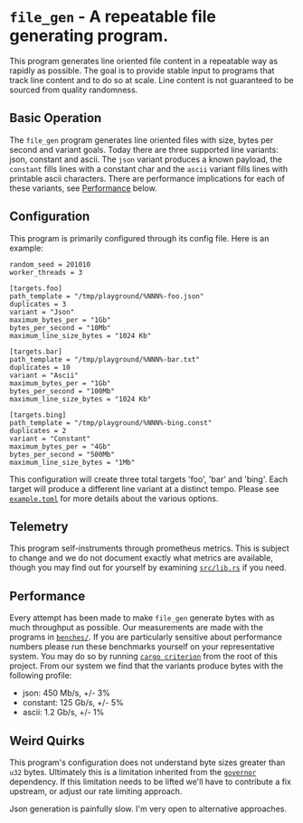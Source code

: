 # `file_gen` - A repeatable file generating program.

This program generates line oriented file content in a repeatable way as rapidly
as possible. The goal is to provide stable input to programs that track line
content and to do so at scale. Line content is not guaranteed to be sourced from
quality randomness.

## Basic Operation

The `file_gen` program generates line oriented files with size, bytes per second
and variant goals. Today there are three supported line variants: json, constant
and ascii. The `json` variant produces a known payload, the `constant` fills
lines with a constant char and the `ascii` variant fills lines with printable
ascii characters. There are performance implications for each of these variants,
see [Performance](#performance) below.

## Configuration

This program is primarily configured through its config file. Here is an
example:

```
random_seed = 201010
worker_threads = 3

[targets.foo]
path_template = "/tmp/playground/%NNN%-foo.json"
duplicates = 3
variant = "Json"
maximum_bytes_per = "1Gb"
bytes_per_second = "10Mb"
maximum_line_size_bytes = "1024 Kb"

[targets.bar]
path_template = "/tmp/playground/%NNN%-bar.txt"
duplicates = 10
variant = "Ascii"
maximum_bytes_per = "1Gb"
bytes_per_second = "100Mb"
maximum_line_size_bytes = "1024 Kb"

[targets.bing]
path_template = "/tmp/playground/%NNN%-bing.const"
duplicates = 2
variant = "Constant"
maximum_bytes_per = "4Gb"
bytes_per_second = "500Mb"
maximum_line_size_bytes = "1Mb"
```

This configuration will create three total targets 'foo', 'bar' and 'bing'. Each
target will produce a different line variant at a distinct tempo. Please see
[`example.toml`](./example.toml) for more details about the various options.

## Telemetry

This program self-instruments through prometheus metrics. This is subject to
change and we do not document exactly what metrics are available, though you may
find out for yourself by examining [`src/lib.rs`](./src/lib.rs) if you need.

## Performance

Every attempt has been made to make `file_gen` generate bytes with as much
throughput as possible. Our measurements are made with the programs in
[`benches/`](./benches). If you are particularly sensitive about performance
numbers please run these benchmarks yourself on your representative system. You
may do so by running [`cargo
criterion`](https://crates.io/crates/cargo-criterion) from the root of this
project. From our system we find that the variants produce bytes with the
following profile:

* json: 450 Mb/s, +/- 3%
* constant: 125 Gb/s, +/- 5%
* ascii: 1.2 Gb/s, +/- 1%

## Weird Quirks

This program's configuration does not understand byte sizes greater than `u32`
bytes. Ultimately this is a limitation inherited from the
[`governor`](https://github.com/antifuchs/governor) dependency. If this
limitation needs to be lifted we'll have to contribute a fix upstream, or adjust
our rate limiting approach.

Json generation is painfully slow. I'm very open to alternative approaches.
